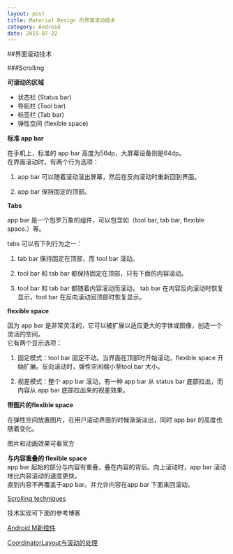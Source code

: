 ```yaml
---
layout: post
title: Material Design 的界面滚动技术
category: Android
date: 2015-07-22
---
```

##界面滚动技术   

###Scrolling   

**可滚动的区域**   

- 状态栏 (Status bar)   
- 导航栏 (Tool bar)   
- 标签栏 (Tab bar)   
- 弹性空间 (flexible space)   

<!-- more -->

**标准 app bar**   

在手机上，标准的 app bar 高度为56dp，大屏幕设备则是64dp。   
在界面滚动时，有两个行为选项：   

1. app bar 可以随着滚动滚出屏幕，然后在反向滚动时重新回到界面。   

2. app bar 保持固定的顶部。   

**Tabs**   

app bar 是一个包罗万象的组件，可以包含如（tool bar, tab bar, flexible space.）等。   

tabs 可以有下列行为之一：   

1. tab bar 保持固定在顶部，而 tool bar 滚动。   

2. tool bar 和 tab bar 都保持固定在顶部，只有下面的内容滚动。   

3. tool bar 和 tab bar 都随着内容滚动而滚动， tab bar 在内容反向滚动时恢复显示，tool bar 在反向滚动回顶部时恢复显示。   


**flexible space**   

因为 app bar 是非常灵活的，它可以被扩展以适应更大的字体或图像，创造一个灵活的空间。   
它有两个显示选项：   

1. 固定模式：tool bar 固定不动。当界面在顶部时开始滚动，flexible space 开始扩展。反向滚动时，弹性空间缩小至tool bar 大小。     

2. 视差模式：整个 app bar 滚动，有一种 app bar 从 status bar 底部拉出，而内容从 app bar 底部拉出来的视差效果。   


**带图片的flexible space**   


在弹性空间放置图片，在用户滚动界面的时候渐渐淡出，同时 app bar 的高度也随着变化。   

图片和动画效果可看官方   

**与内容重叠的 flexible space**      
app bar 起始的部分与内容有重叠，叠在内容的背后。向上滚动时，app bar 滚动地比内容滚动的速度更快。      
直到内容不再覆盖于app bar。并允许内容在app bar 下面来回滚动。      



[Scrolling techniques](http://www.google.com/design/spec/patterns/scrolling-techniques.html#)   


技术实现可下面的参考博客   

[Android M新控件](http://blog.csdn.net/feiduclear_up/article/details/46514791)   

[CoordinatorLayout与滚动的处理](http://www.jcodecraeer.com/a/anzhuokaifa/androidkaifa/2015/0717/3196.html)   
